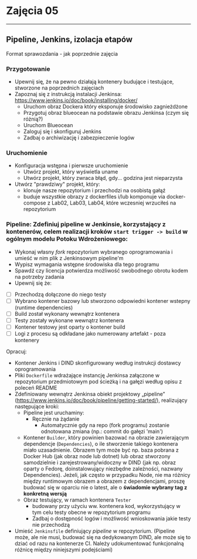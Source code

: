 # Zajęcia 05
---
## Pipeline, Jenkins, izolacja etapów

Format sprawozdania - jak poprzednie zajęcia

### Przygotowanie
* Upewnij się, że na pewno działają kontenery budujące i testujące, stworzone na poprzednich zajęciach
* Zapoznaj się z instrukcją instalacji Jenkinsa: https://www.jenkins.io/doc/book/installing/docker/
  * Uruchom obraz Dockera który eksponuje środowisko zagnieżdżone
  * Przygotuj obraz blueocean na podstawie obrazu Jenkinsa (czym się różnią?)
  * Uruchom Blueocean
  * Zaloguj się i skonfiguruj Jenkins
  * Zadbaj o archiwizację i zabezpieczenie logów
  
### Uruchomienie 
* Konfiguracja wstępna i pierwsze uruchomienie
  * Utwórz projekt, który wyświetla uname
  * Utwórz projekt, który zwraca błąd, gdy... godzina jest nieparzysta
* Utwórz "prawdziwy" projekt, który:
  * klonuje nasze repozytorium i przechodzi na osobistą gałąź
  * buduje wszystkie obrazy z dockerfiles i/lub komponuje via docker-compose z Lab02, Lab03, Lab04, które wczesniej wrzuciłeś na repozytorium
 
### Pipeline: Zdefiniuj pipeline w Jenkinsie, korzystający z kontenerów, celem realizacji kroków `start trigger -> build` w ogólnym modelu Potoku Wdrożeniowego:
* Wykonaj własny *fork* repozytorium wybranego oprogramowania i umieść w nim plik z Jenkinsowym pipeline'm 
* Wypisz wymagania wstępne środowiska dla tego programu
* Spawdź czy licencja potwierdza możliwość swobodnego obrotu kodem na potrzeby zadania
* Upewnij się że:
- [ ] Przechodzą dołączone do niego testy
- [ ] Wybrano kontener bazowy lub stworzono odpowiedni kontener wstepny (runtime dependencies)
- [ ] Build został wykonany wewnątrz kontenera
- [ ] Testy zostały wykonane wewnątrz kontenera
- [ ] Kontener testowy jest oparty o kontener build
- [ ] Logi z procesu są odkładane jako numerowany artefakt - poza kontenery

Opracuj:
* Kontener Jenkins i DIND skonfigurowany według instrukcji dostawcy oprogramowania
* Pliki `Dockerfile` wdrażające instancję Jenkinsa załączone w repozytorium przedmiotowym pod ścieżką i na gałęzi według opisu z poleceń README
* Zdefiniowany wewnątrz Jenkinsa obiekt projektowy „pipeline” (https://www.jenkins.io/doc/book/pipeline/getting-started/), realizujący następujące kroki:
	* Pipeline jest uruchaminy:
 		* Ręcznie na żądanie
     		* Automatycznie gdy na repo (fork programu) zostanie odnotowana zmiana (np.: commit do gałęzi 'main')  		 	
	* Kontener `Builder`, który powinien bazować na obrazie zawierającym dependencje (`Dependencies`), o ile stworzenie takiego kontenera miało uzasadnienie. Obrazem tym może być np. baza pobrana z Docker Hub (jak obraz node lub dotnet) lub obraz stworzony samodzielnie i zarejestrowany/widoczny w DIND (jak np. obraz oparty o Fedorę, doinstalowujący niezbędne zależności, nazwany Dependencies). Jeżeli, jak często w przypadku Node, nie ma różnicy między runtimowym obrazem a obrazem z dependencjami, proszę budować się w oparciu nie o latest, ale o **świadomie wybrany tag z konkretną wersją**
	* Obraz testujący, w ramach kontenera `Tester`
		* budowany przy użyciu ww. kontenera kod, wykorzystujący w tym celu testy obecne w repozytorium programu
		* Zadbaj o dostępność logów i możliwość wnioskowania jakie testy nie przechodzą
* Umieść `Jenkinsfile` definiujący *pipeline*  w repozytorium. 
(Pipeline może, ale nie musi, budować się na dedykowanym DIND, ale może się to dziać od razu na kontenerze CI. Należy udokumentować funkcjonalną różnicę między niniejszymi podejściami)
 
 
 


